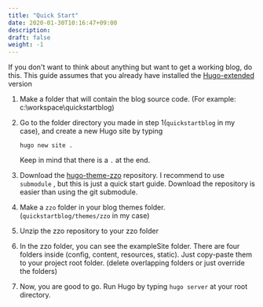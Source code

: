 ```yaml
---
title: "Quick Start"
date: 2020-01-30T10:16:47+09:00
description:
draft: false
weight: -1
---
```


If you don't want to think about anything but want to get a working blog, do this. This guide assumes that you already have installed the [Hugo-extended](https://gohugo.io/getting-started/installing/) version

1. Make a folder that will contain the blog source code. (For example: c:\\workspace\\quickstartblog)
2. Go to the folder directory you made in step 1(`quickstartblog` in my case), and create a new Hugo site by typing 

    ```
    hugo new site .
    ```

    Keep in mind that there is a `.` at the end.
3. Download the [hugo-theme-zzo](https://github.com/zzossig/hugo-theme-zzo) repository. I recommend to use `submodule` , but this is just a quick start guide. Download the repository is easier than using the git submodule.
4. Make a `zzo` folder in your blog themes folder. (`quickstartblog/themes/zzo` in my case)
5. Unzip the zzo repository to your zzo folder
6. In the zzo folder, you can see the exampleSite folder. There are four folders inside (config, content, resources, static). Just copy-paste them to your project root folder. (delete overlapping folders or just override the folders)
7. Now, you are good to go. Run Hugo by typing `hugo server` at your root directory.
